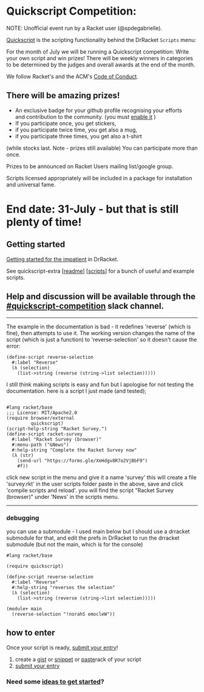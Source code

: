 # Quickscript Competition:

NOTE: Unofficial event run by a Racket user (@spdegabrielle). 

[Quickscript](https://www.cs.utah.edu/plt/snapshots/current/doc/quickscript/index.html) is the scripting functionality behind the DrRacket `Scripts` menu:

For the month of July we will be running a Quickscript competition: Write your own script and win prizes!
There will be weekly winners in categories to be determined by the judges and overall awards at the end of the month. 

We follow Racket's and the ACM's [Code of Conduct](https://racket-lang.org/friendly.html).


## There will be amazing prizes!
* An exclusive badge for your github profile recognising your efforts and contribution to the community. (you must [enable it](https://docs.github.com/en/github/setting-up-and-managing-your-github-user-account/publicizing-or-hiding-organization-membership) )
* If you participate once, you get stickers,
* if you participate twice time, you get also a mug,
* if you participate three times, you get also a t-shirt

(while stocks last. Note - prizes still available)
You can participate more than once.

Prizes to be announced on Racket Users mailing list/google group.

Scripts licensed appropriately will be included in a package for installation and universal fame.

# End date: 31-July - but that is still plenty of time!

## Getting started

[Getting started for the impatient](https://www.cs.utah.edu/plt/snapshots/current/doc/quickscript/index.html#%28part._.Make_your_own_script__.First_simple_example%29) in DrRacket.

See quickscript-extra [[readme](https://github.com/Metaxal/quickscript-extra/blob/master/README.md)] [[scripts](https://github.com/Metaxal/quickscript-extra/tree/master/scripts)] for a bunch of useful and example scripts.

Help and discussion will be available through the [#quickscript-competition](https://racket.slack.com/archives/C0168JZ2QUD) slack channel.
---

---
The example in the documentation is bad - it redefines 'reverse' (which is fine), then attempts to use it.
The working version changes the name of the script (which is just a function) to 'reverse-selection' so it doesn't cause the error:

```
(define-script reverse-selection
  #:label "Reverse"
  (λ (selection)
    (list->string (reverse (string->list selection)))))
```

I still think making scripts is easy and fun but I apologise for not testing the documentation.
here is a script I just made (and tested);

```

#lang racket/base
;;; License: MIT/Apache2.0
(require browser/external
         quickscript)
(script-help-string "Racket Survey.")
(define-script racket-survey
  #:label "Racket Survey (browser)"
  #:menu-path ("&News")
  #:help-string "Complete the Racket Survey now"
  (λ (str) 
    (send-url "https://forms.gle/XeHdgv8R7o2VjBbF9")
    #f))
```

click new script in the menu and give it a name 'survey' this will create a file 'survey.rkt' in the user scripts folder paste in the above, save and click 'compile scripts and reload'.
you will find the script "Racket Survey (browser)" under 'News' in the scripts menu.

----

### debugging

you can use a submodule - I used main below but I should use a drracket submodule for that, and edit the prefs in DrRacket to run the drracket submodule (but not the main, which is for the console)

```
#lang racket/base

(require quickscript)

(define-script reverse-selection
  #:label "Reverse"
  #:help-string "reverses the selection"
  (λ (selection)
    (list->string (reverse (string->list selection)))))

(module+ main
  (reverse-selection "!norahS emocleW"))

```

## how to enter
Once your script is ready, [submit your entry](https://github.com/Quickscript-Competiton/July2020entries/issues/new/choose)!

1. create a [gist](https://docs.github.com/en/github/writing-on-github/creating-gists) or [snippet](https://gitlab.com/snippets/new) or [paste](http://pasterack.org)rack of your script
1. [submit your entry](https://github.com/Quickscript-Competiton/July2020entries/issues/new/choose)


###  Need some [ideas to get started](IDEAS.md)?
